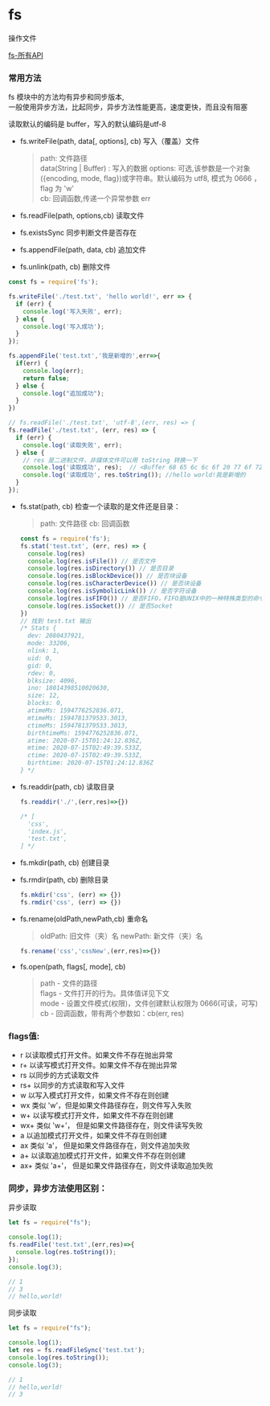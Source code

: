 # fs
操作文件

[fs-所有API](http://nodejs.cn/api/fs.html) 

### 常用方法
fs 模块中的方法均有异步和同步版本,  
一般使用异步方法，比起同步，异步方法性能更高，速度更快，而且没有阻塞

读取默认的编码是 buffer，写入的默认编码是utf-8

* fs.writeFile(path, data[, options], cb) 写入（覆盖）文件
  >path: 文件路径  
  >data(String | Buffer) : 写入的数据 
  >options: 可选,该参数是一个对象({encoding, mode, flag})或字符串。默认编码为 utf8, 模式为 0666 ， flag 为 'w'  
  >cb: 回调函数,传递一个异常参数 err

* fs.readFile(path, options,cb) 读取文件
* fs.existsSync 同步判断文件是否存在


* fs.appendFile(path, data, cb) 追加文件
* fs.unlink(path, cb) 删除文件

```js
const fs = require('fs');

fs.writeFile('./test.txt', 'hello world!', err => {
  if (err) {
    console.log('写入失败', err);
  } else {
    console.log('写入成功');
  }
});

fs.appendFile('test.txt','我是新增的',err=>{
  if(err) {
    console.log(err);
    return false;
  } else {
    console.log("追加成功");
  }
})

// fs.readFile('./test.txt', 'utf-8',(err, res) => {
fs.readFile('./test.txt', (err, res) => {
  if (err) {
    console.log('读取失败', err);
  } else {
    // res 是二进制文件，非媒体文件可以用 toString 转换一下
    console.log('读取成功', res);  // <Buffer 68 65 6c 6c 6f 20 77 6f 72 6c 64 21 e6 88 91 e6 98 af e6 96 b0 e5 a2 9e e7 9a 84 31 31 31>
    console.log('读取成功', res.toString()); //hello world!我是新增的
  }
});
```

* fs.stat(path, cb) 检查一个读取的是文件还是目录：
  >path: 文件路径
  >cb: 回调函数
  ```js
  const fs = require('fs');
  fs.stat('test.txt', (err, res) => {
    console.log(res)
    console.log(res.isFile()) // 是否文件
    console.log(res.isDirectory()) // 是否目录
    console.log(res.isBlockDevice()) // 是否块设备
    console.log(res.isCharacterDevice()) // 是否块设备
    console.log(res.isSymbolicLink()) // 是否字符设备
    console.log(res.isFIFO()) // 是否FIFO，FIFO是UNIX中的一种特殊类型的命令管道
    console.log(res.isSocket()) // 是否Socket
  })
  // 找到 test.txt 输出
  /* Stats {
    dev: 2080437921,
    mode: 33206,
    nlink: 1,
    uid: 0,
    gid: 0,
    rdev: 0,
    blksize: 4096,
    ino: 18014398510020630,
    size: 12,
    blocks: 0,
    atimeMs: 1594776252836.071,
    mtimeMs: 1594781379533.3013,
    ctimeMs: 1594781379533.3013,
    birthtimeMs: 1594776252836.071,
    atime: 2020-07-15T01:24:12.836Z,
    mtime: 2020-07-15T02:49:39.533Z,
    ctime: 2020-07-15T02:49:39.533Z,
    birthtime: 2020-07-15T01:24:12.836Z
  } */
  ```

* fs.readdir(path, cb) 读取目录
  ```js
  fs.readdir('./',(err,res)=>{})

  /* [
    'css',
    'index.js',
    'test.txt',
  ] */
  ```
* fs.mkdir(path, cb) 创建目录
* fs.rmdir(path, cb) 删除目录
  ```js
  fs.mkdir('css', (err) => {})
  fs.rmdir('css', (err) => {})
  ```

* fs.rename(oldPath,newPath,cb) 重命名
  >oldPath: 旧文件（夹）名
  >newPath: 新文件（夹）名
  ```js
  fs.rename('css','cssNew',(err,res)=>{})
  ```

* fs.open(path, flags[, mode], cb)
  >path - 文件的路径  
  >flags - 文件打开的行为。具体值详见下文  
  >mode - 设置文件模式(权限)，文件创建默认权限为 0666(可读，可写)  
  >cb - 回调函数，带有两个参数如：cb(err, res)  

### flags值:
* r   以读取模式打开文件。如果文件不存在抛出异常  
* r+	以读写模式打开文件。如果文件不存在抛出异常  
* rs	以同步的方式读取文件  
* rs+	以同步的方式读取和写入文件  
* w	  以写入模式打开文件，如果文件不存在则创建  
* wx	类似 'w'，但是如果文件路径存在，则文件写入失败  
* w+	以读写模式打开文件，如果文件不存在则创建  
* wx+	类似 'w+'， 但是如果文件路径存在，则文件读写失败  
* a	  以追加模式打开文件，如果文件不存在则创建  
* ax	类似 'a'， 但是如果文件路径存在，则文件追加失败  
* a+	以读取追加模式打开文件，如果文件不存在则创建  
* ax+	类似 'a+'， 但是如果文件路径存在，则文件读取追加失败  



### 同步，异步方法使用区别： 
异步读取
```js
let fs = require("fs");

console.log(1);
fs.readFile('test.txt',(err,res)=>{
  console.log(res.toString());
});
console.log(3);

// 1
// 3
// hello,world!
```

同步读取
```js
let fs = require("fs");

console.log(1);
let res = fs.readFileSync('test.txt');
console.log(res.toString());
console.log(3);

// 1
// hello,world!
// 3
```
